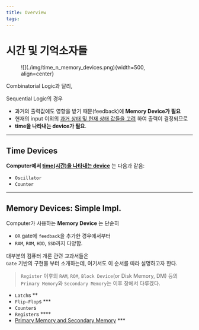 ```yaml
---
title: Overview
tags:
---
```


# 시간 및 기억소자들

<figure markdown>
![](./img/time_n_memory_devices.png){width=500, align=center}
</figure>

Combinatorial Logic과 달리,  

Sequential Logic의 경우 

* 과거의 출력값에도 영향을 받기 때문(feedback)에 **Memory Device가 필요** 
* 현재의 input 이외의 <u>과거 상태 및 현재 상태 값들을 고려</u> 하여 출력이 결정되므로 
* **time을 나타내는 device가 필요**.

---

## Time Devices

**Computer에서 <u>time(시간)을 나타내는 device</u>** 는 다음과 같음:

* `Oscillator` 
* `Counter` 

---

## Memory Devices: Simple Impl.

Computer가 사용하는 **Memory Device** 는 단순히 

* `OR` gate에 `feedback`을 추가한 경우에서부터 
* `RAM`, `ROM`, `HDD`, `SSD`까지 다양함. 

대부분의 컴퓨터 개론 관련 교과서들은  
`Gate` 기반의 구현물 부터 소개하는데, 
여기서도 이 순서를 따라 설명하고자 한다.

> `Register` 이후의 `RAM`, `ROM`, `Block Device`(or Disk Memory, DM) 등의  
> `Primary Memory`와 `Secondary Memory`는 이후 장에서 다루겠다.

* `Latch`s **
* `Flip-Flop`s ***
* `Counter`s 
* `Register`s ****
* [Primary Memory and Secondary Memory](../ch04/ce04_01_memory.md) ***

